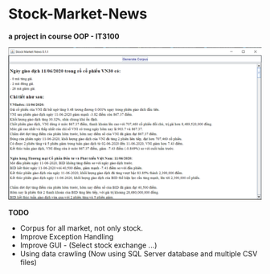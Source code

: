 # Stock-Market-News
**a project in course OOP - IT3100** 

![An example](./preview.png)

**TODO**
- Corpus for all market, not only stock.
- Improve Exception Handling
- Improve GUI - (Select stock exchange ...)
- Using data crawling (Now using SQL Server database and multiple CSV files) 
